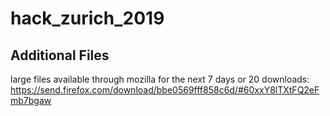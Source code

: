 # hack_zurich_2019

## Additional Files
large files available through mozilla for the next 7 days or 20 downloads: https://send.firefox.com/download/bbe0569fff858c6d/#60xxY8lTXtFQ2eFmb7bgaw
